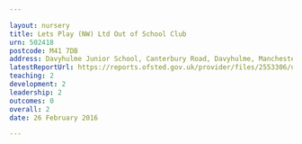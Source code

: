```yaml
---

layout: nursery
title: Lets Play (NW) Ltd Out of School Club
urn: 502418
postcode: M41 7DB
address: Davyhulme Junior School, Canterbury Road, Davyhulme, Manchester, Lancashire, M41 7DB
latestReportUrl: https://reports.ofsted.gov.uk/provider/files/2553306/urn/502418.pdf
teaching: 2
development: 2
leadership: 2
outcomes: 0
overall: 2
date: 26 February 2016

---
```

